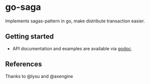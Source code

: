 # go-saga

Implements sagas-pattern in go, make distribute transaction easier.

## Getting started

- API documentation and examples are available via [godoc](https://godoc.org/github.com/kzh125/go-saga).

## References

Thanks to @lysu and @axengine
